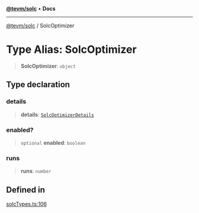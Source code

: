 [**@tevm/solc**](../README.md) • **Docs**

***

[@tevm/solc](../globals.md) / SolcOptimizer

# Type Alias: SolcOptimizer

> **SolcOptimizer**: `object`

## Type declaration

### details

> **details**: [`SolcOptimizerDetails`](SolcOptimizerDetails.md)

### enabled?

> `optional` **enabled**: `boolean`

### runs

> **runs**: `number`

## Defined in

[solcTypes.ts:106](https://github.com/evmts/tevm-monorepo/blob/main/bundler-packages/solc/src/solcTypes.ts#L106)
